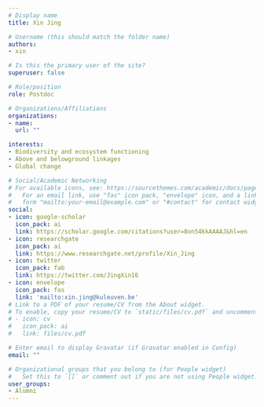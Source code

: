 ```yaml
---
# Display name
title: Xin Jing

# Username (this should match the folder name)
authors:
- xin

# Is this the primary user of the site?
superuser: false

# Role/position
role: Postdoc

# Organizations/Affiliations
organizations:
- name:
  url: ""

interests:
- Biodiversity and ecosystem functioning
- Above and belowground linkages
- Global change

# Social/Academic Networking
# For available icons, see: https://sourcethemes.com/academic/docs/page-builder/#icons
#   For an email link, use "fas" icon pack, "envelope" icon, and a link in the
#   form "mailto:your-email@example.com" or "#contact" for contact widget.
social:
- icon: google-scholar
  icon_pack: ai
  link: https://scholar.google.com/citations?user=8on54kkAAAAJ&hl=en
- icon: researchgate
  icon_pack: ai
  link: https://www.researchgate.net/profile/Xin_Jing
- icon: twitter
  icon_pack: fab
  link: https://twitter.com/JingXin16
- icon: envelope
  icon_pack: fas
  link: 'mailto:xin.jing@kuleuven.be'
# Link to a PDF of your resume/CV from the About widget.
# To enable, copy your resume/CV to `static/files/cv.pdf` and uncomment the lines below.
# - icon: cv
#   icon_pack: ai
#   link: files/cv.pdf

# Enter email to display Gravatar (if Gravatar enabled in Config)
email: ""

# Organizational groups that you belong to (for People widget)
#   Set this to `[]` or comment out if you are not using People widget.
user_groups:
- Alumni
---
```

